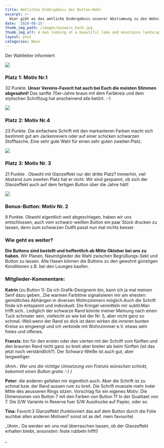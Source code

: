 ```yaml
---
title: Amtliches Endergebnis der Button-Wahl
excerpt: >-
  Hier gibt es das amtliche Endergebnis unserer Abstimmung zu den Wohnzimmer-e.V.-Ansteck-Buttons!
date: '2020-08-15'
thumb_img_path: /images/ausweis_back.jpg
thumb_img_alt: A man looking at a beautiful lake and mountains landscape in Switzerland
layout: post
categories: News
---
```


Der Wahlleiter informiert:

![](/images/buttons/motiv_1.jpg)

### Platz 1: Motiv Nr.1

32 Punkte.
**Unser Vereins-Favorit hat auch bei Euch die meisten Stimmen abgesahnt!** Das sanfte 70er-Jahre braun mit dem Farbkreis und dem stylischen Schriftzug hat anscheinend alle betört. :-)

![](/images/buttons/motiv_4.jpg)

### Platz 2: Motiv Nr.4

23 Punkte.
Die einfachere Schrift mit den markanteren Farben macht sich bestimmt gut am Jackenrevers oder auf einer schicken schwarzen Stofftasche. Eine sehr gute Wahl für einen sehr guten zweiten Platz.

![](/images/buttons/motiv_3.jpg)

### Platz 3: Motiv Nr. 3

21 Punkte .
Obwohl mit Glanzeffekt nur der dritte Platz? Immerhin, viel Abstand zum zweiten Platz hat er nicht. Wir sind gespannt, ob sich der Glanzeffekt auch auf dem fertigen Button über die Jahre hält!

![](/images/buttons/motiv_2.jpg)

### Bonus-Button: Motiv Nr. 2

9 Punkte.
Obwohl eigentlich weit abgeschlagen, haben wir uns entschlossen, auch vom schwarz-weißen Button ein paar Stück drucken zu lassen, denn zum schwarzen Outfit passt nun mal nichts besser.

### Wie geht es weiter?

**Die Buttons sind bestellt und hoffentlich ab Mitte Oktober bei uns zu haben.** Wir Planen, Neumitglieder die Wahl zwischen Begrüßungs-Sekt und Button zu lassen. Alte Hasen können die Buttons zu den gewohnt günstigen Konditionen z.B. bei den Lounges kaufen.

### Mitglieder-Kommentare:

**Katrin** (zu Button 1):
Da ich Grafik-Designerin bin, kann ich ja mal meinen Senf dazu geben...Die warmen Farbtöne signalisieren mir am ehesten: gemütliches Abhängen in diversen Wohnzimmern möglich.Auch die Schrift finde ich entspannt und individuell. Die Kringel vermitteln mir subtil:Man trifft sich.. Lediglich der schwarze Rand könnte meiner Meinung nach einen Tuck schmaler sein, vielleicht so wie bei der Nr. 5, aber nicht ganz so schmal.-Weil:wenn der Rand so dick ist dann wirken die inneren bunten Kreise so eingeengt und ich verbinde mit Wohnzimmer e.V. etwas sehr freies und offenes.

**Franzis:**
bin für den ersten oder den vierten mit der Schrift vom fünften und den braunen Rand nicht ganz so breit aber breiter als beim fünften (ist das jetzt noch verständlich?). Der Schwarz-Weiße ist auch gut, aber langweiliger.

_(Anm.: Wer uns die richtige Umsetzung von Franzis wünschen schickt, bekommt einen Button gratis :-) )_

**Peter:**
die anderen gefallen mir eigentlich auch. Aber die Schrift ist zu schmal bzw. der Rand aussen rum zu breit. Die Schrift muesste mehr inder Mitte des aeusseren Rings sitzen.
Vorschlag für ein eigenes Motiv:
Die Dimensionen von Button 7 mit den Farben von Button 1? In der Qualitaet von 7.
Die S/W Variante in Reserve fuer S/W Ausdrucke auf Papier, oder so.

**Tina:**
Favorit:3 Glanzeffekt (funktioniert das auf dem Button durch die Folie auchbei allen anderen Motiven? sonst ist as def. mein favourite)

_(Anm.: Da werden wir uns mal überraschen lassen, ob der Glanzeffekt erhalten bleibt, ansonsten: feste rubbeln hilft!)

_